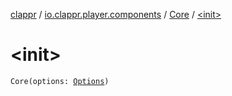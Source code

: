 [clappr](../../index.md) / [io.clappr.player.components](../index.md) / [Core](index.md) / [&lt;init&gt;](./-init-.md)

# &lt;init&gt;

`Core(options: `[`Options`](../../io.clappr.player.base/-options/index.md)`)`